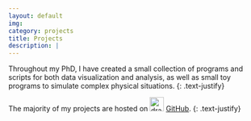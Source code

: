 ```yaml
---
layout: default
img:
category: projects
title: Projects
description: |
---
```


Throughout my PhD, I have created a small collection of programs and scripts for
both data visualization and analysis, as well as small toy programs to simulate
complex physical situations.
{: .text-justify}

The majority of my projects are hosted on 
<img src="https://github.githubassets.com/images/modules/logos_page/GitHub-Mark.png" alt="drawing" width="28"/>
[GitHub](https://github.com/saultyevil).
{: .text-justify}
